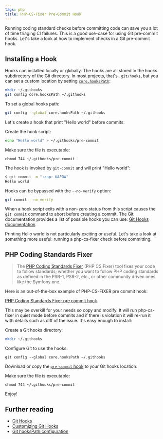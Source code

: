 ```yaml
---
tags: php
title: PHP-CS-Fixer Pre-Commit Hook
---
```


Running coding standard checks before committing code can save you a lot of time triaging CI failures. This is a good use-case for using Git pre-commit hooks. Let's take a look at how to implement checks in a Git pre-commit hook.

## Installing a Hook

Hooks can installed locally or globally. The hooks are all stored in the hooks subdirectory of the Git directory. In most projects, that's `.git/hooks`, but you can set a custom location by setting [`core.hooksPath`](https://git-scm.com/docs/git-config#Documentation/git-config.txt-corehooksPath):

```sh
mkdir ~/.githooks
git config core.hooksPath ~/.githooks
```

To set a global hooks path:

```sh
git config --global core.hooksPath ~/.githooks
```

Let's create a hook that print "Hello world" before commits:

Create the hook script:

```sh
echo "Hello world" > ~/.githooks/pre-commit
```

Make sure the file is executable:

    chmod 744 ~/.githooks/pre-commit

The hook is invoked by `git-commit` and  will print "Hello world":

```sh
$ git commit -m ":zap: KAPOW"
Hello world
```

Hooks can be bypassed with the `--no-verify` option:

```sh
git commit --no-verify
```

When a hook script exits with a non-zero status from this script causes the `git commit` command to abort before creating a commit. The Git documentation provides a list of possible hooks you can use: [Git Hooks documentation](https://git-scm.com/docs/githooks#_hooks).

Printing Hello world is not particularly exciting or useful. Let's take a look at something more useful: running a php-cs-fixer check before committing.

## PHP Coding Standards Fixer

> The [PHP Coding Standards Fixer](https://github.com/FriendsOfPhp/PHP-CS-Fixer) (PHP CS Fixer) tool fixes your code to follow standards; whether you want to follow PHP coding standards as defined in the PSR-1, PSR-2, etc., or other community driven ones like the Symfony one.

Here is an out-of-the-box example of PHP-CS-FIXER pre commit hook:

[PHP Coding Standards Fixer pre commit hook](https://github.com/gerardroche/php-cs-fixer-pre-commit-hook).

This may be overkill for your needs so copy and modify. It will run php-cs-fixer in quiet mode before commits and if there is violation it will re-run it with details such as diff of the issue. It's easy enough to install:

Create a Git hooks directory:

```sh
mkdir ~/.githooks
```

Configure Git to use the hooks:

```
git config --global core.hooksPath ~/.githooks
```

Download or copy the [`pre-commit` hook](https://github.com/gerardroche/php-cs-fixer-pre-commit-hook/blob/master/pre-commit) to your Git hooks location:

Make sure the file is executable:

```
chmod 744 ~/.githooks/pre-commit
```

Enjoy!

## Further reading

- [Git Hooks](https://git-scm.com/docs/githooks)
- [Customizing Git Hooks](https://git-scm.com/book/en/v2/Customizing-Git-Git-Hooks)
- [Git hooksPath configuration](https://git-scm.com/docs/git-config#Documentation/git-config.txt-corehooksPath)
